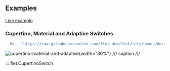 ## Examples

[Live example](https://flet-controls-gallery.fly.dev/input/cupertinoswitch)

### Cupertino, Material and Adaptive Switches

```python
--8<-- "https://raw.githubusercontent.com/flet-dev/flet/refs/heads/docs/fix-links/sdk/python/examples/controls/cupertino-switch/cupertino-material-and-adaptive.py"
```

![cupertino-material-and-adaptive](https://raw.githubusercontent.com/flet-dev/flet/docs/fix-links/sdk/python/examples/controls/cupertino-switch/media/cupertino-material-and-adaptive.gif){width="80%"}
/// caption
///

::: flet.CupertinoSwitch
